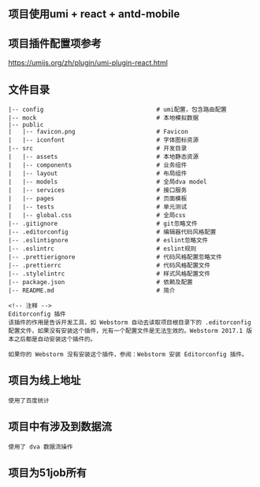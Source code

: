 ## 项目使用umi +  react + antd-mobile

## 项目插件配置项参考
https://umijs.org/zh/plugin/umi-plugin-react.html

## 文件目录

    |-- config                                # umi配置，包含路由配置
    |-- mock                                  # 本地模拟数据
    |-- public                                
    |   |-- favicon.png                       # Favicon
    |   |-- iconfont                          # 字体图标资源
    |-- src                                   # 开发目录
    |   |-- assets                            # 本地静态资源
    |   |-- components                        # 业务组件
    |   |-- layout                            # 布局组件
    |   |-- models                            # 全局dva model
    |   |-- services                          # 接口服务
    |   |-- pages                             # 页面模板
    |   |-- tests                             # 单元测试
    |   |-- global.css                        # 全局css
    |-- .gitignore                            # git忽略文件
    |-- .editorconfig                         # 编辑器代码风格配置
    |-- .eslintignore                         # eslint忽略文件
    |-- .eslintrc                             # eslint规则
    |-- .prettierignore                       # 代码风格配置忽略文件
    |-- .prettierrc                           # 代码风格配置文件
    |-- .stylelintrc                          # 样式风格配置文件
    |-- package.json                          # 依赖及配置
    |-- README.md                             # 简介

    <!-- 注释 -->
    Editorconfig 插件
    该插件的作用是告诉开发工具，如 Webstorm 自动去读取项目根目录下的 .editorconfig 配置文件，如果没有安装这个插件，光有一个配置文件是无法生效的。Webstorm 2017.1 版本之后都是自动安装这个插件的。

    如果你的 Webstorm 没有安装这个插件，参阅：Webstorm 安装 Editorconfig 插件。
## 项目为线上地址
    使用了百度统计

## 项目中有涉及到数据流
    使用了 dva 数据流操作

## 项目为51job所有
